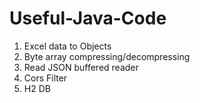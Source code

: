 # Useful-Java-Code

1. Excel data to Objects
2. Byte array compressing/decompressing
3. Read JSON buffered reader
4. Cors Filter
5. H2 DB

